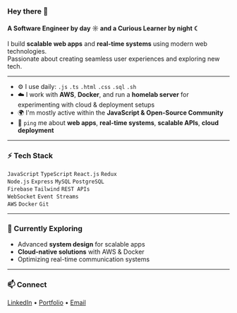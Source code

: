 ### Hey there 👋

#### A Software Engineer by day ☼ and a Curious Learner by night ☾

I build **scalable web apps** and **real-time systems** using modern web technologies.  
Passionate about creating seamless user experiences and exploring new tech.  

---

- ⚙️ I use daily: `.js` `.ts` `.html` `.css` `.sql` `.sh`  
- ☁️ I work with **AWS**, **Docker**, and run a **homelab server** for experimenting with cloud & deployment setups  
- 🌍 I'm mostly active within the **JavaScript & Open-Source Community**  
- 💬 `ping` me about **web apps**, **real-time systems**, **scalable APIs**, **cloud deployment**

---

### ⚡ Tech Stack
`JavaScript` `TypeScript` `React.js` `Redux`  
`Node.js` `Express` `MySQL` `PostgreSQL`  
`Firebase` `Tailwind` `REST APIs`  
`WebSocket` `Event Streams`  
`AWS` `Docker` `Git`  

---

### 🌱 Currently Exploring
- Advanced **system design** for scalable apps  
- **Cloud-native solutions** with AWS & Docker  
- Optimizing real-time communication systems  

---

### 📫 Connect
[LinkedIn](https://www.linkedin.com/in/sohamganmote/) • [Portfolio](https://sohamganmote.vercel.app/) • [Email](mailto:sohamganmote@gmail.com)
